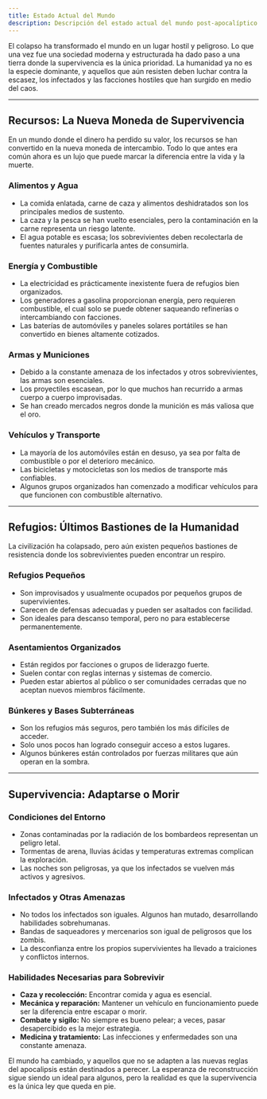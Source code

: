 ```yaml
---
title: Estado Actual del Mundo
description: Descripción del estado actual del mundo post-apocalíptico y los desafíos que enfrentan los supervivientes.
---
```


El colapso ha transformado el mundo en un lugar hostil y peligroso. Lo que una vez fue una sociedad moderna y estructurada ha dado paso a una tierra donde la supervivencia es la única prioridad. La humanidad ya no es la especie dominante, y aquellos que aún resisten deben luchar contra la escasez, los infectados y las facciones hostiles que han surgido en medio del caos.

---

## **Recursos: La Nueva Moneda de Supervivencia**
En un mundo donde el dinero ha perdido su valor, los recursos se han convertido en la nueva moneda de intercambio. Todo lo que antes era común ahora es un lujo que puede marcar la diferencia entre la vida y la muerte.

### **Alimentos y Agua**
- La comida enlatada, carne de caza y alimentos deshidratados son los principales medios de sustento.
- La caza y la pesca se han vuelto esenciales, pero la contaminación en la carne representa un riesgo latente.
- El agua potable es escasa; los sobrevivientes deben recolectarla de fuentes naturales y purificarla antes de consumirla.

### **Energía y Combustible**
- La electricidad es prácticamente inexistente fuera de refugios bien organizados.
- Los generadores a gasolina proporcionan energía, pero requieren combustible, el cual solo se puede obtener saqueando refinerías o intercambiando con facciones.
- Las baterías de automóviles y paneles solares portátiles se han convertido en bienes altamente cotizados.

### **Armas y Municiones**
- Debido a la constante amenaza de los infectados y otros sobrevivientes, las armas son esenciales.
- Los proyectiles escasean, por lo que muchos han recurrido a armas cuerpo a cuerpo improvisadas.
- Se han creado mercados negros donde la munición es más valiosa que el oro.

### **Vehículos y Transporte**
- La mayoría de los automóviles están en desuso, ya sea por falta de combustible o por el deterioro mecánico.
- Las bicicletas y motocicletas son los medios de transporte más confiables.
- Algunos grupos organizados han comenzado a modificar vehículos para que funcionen con combustible alternativo.

---

## **Refugios: Últimos Bastiones de la Humanidad**

La civilización ha colapsado, pero aún existen pequeños bastiones de resistencia donde los sobrevivientes pueden encontrar un respiro.

### **Refugios Pequeños**
- Son improvisados y usualmente ocupados por pequeños grupos de supervivientes.
- Carecen de defensas adecuadas y pueden ser asaltados con facilidad.
- Son ideales para descanso temporal, pero no para establecerse permanentemente.

### **Asentamientos Organizados**
- Están regidos por facciones o grupos de liderazgo fuerte.
- Suelen contar con reglas internas y sistemas de comercio.
- Pueden estar abiertos al público o ser comunidades cerradas que no aceptan nuevos miembros fácilmente.

### **Búnkeres y Bases Subterráneas**
- Son los refugios más seguros, pero también los más difíciles de acceder.
- Solo unos pocos han logrado conseguir acceso a estos lugares.
- Algunos búnkeres están controlados por fuerzas militares que aún operan en la sombra.

---

## **Supervivencia: Adaptarse o Morir**

### **Condiciones del Entorno**
- Zonas contaminadas por la radiación de los bombardeos representan un peligro letal.
- Tormentas de arena, lluvias ácidas y temperaturas extremas complican la exploración.
- Las noches son peligrosas, ya que los infectados se vuelven más activos y agresivos.

### **Infectados y Otras Amenazas**
- No todos los infectados son iguales. Algunos han mutado, desarrollando habilidades sobrehumanas.
- Bandas de saqueadores y mercenarios son igual de peligrosos que los zombis.
- La desconfianza entre los propios supervivientes ha llevado a traiciones y conflictos internos.

### **Habilidades Necesarias para Sobrevivir**
- **Caza y recolección:** Encontrar comida y agua es esencial.
- **Mecánica y reparación:** Mantener un vehículo en funcionamiento puede ser la diferencia entre escapar o morir.
- **Combate y sigilo:** No siempre es bueno pelear; a veces, pasar desapercibido es la mejor estrategia.
- **Medicina y tratamiento:** Las infecciones y enfermedades son una constante amenaza.

El mundo ha cambiado, y aquellos que no se adapten a las nuevas reglas del apocalipsis están destinados a perecer. La esperanza de reconstrucción sigue siendo un ideal para algunos, pero la realidad es que la supervivencia es la única ley que queda en pie.